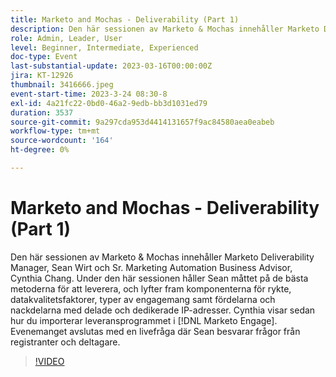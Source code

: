 ```yaml
---
title: Marketo and Mochas - Deliverability (Part 1)
description: Den här sessionen av Marketo & Mochas innehåller Marketo Deliverability Manager, Sean Wirt och Sr. Marketing Automation Business Advisor, Cynthia Chang. Under den här sessionen håller Sean måttet på de bästa metoderna för att leverera, och lyfter fram komponenterna för rykte, datakvalitetsfaktorer, typer av engagemang samt fördelarna och nackdelarna med delade och dedikerade IP-adresser. Cynthia visar sedan hur du importerar leveransprogrammet i  [!DNL Marketo Engage]. Evenemanget avslutas med en livefråga där Sean besvarar frågor från registranter och deltagare.
role: Admin, Leader, User
level: Beginner, Intermediate, Experienced
doc-type: Event
last-substantial-update: 2023-03-16T00:00:00Z
jira: KT-12926
thumbnail: 3416666.jpeg
event-start-time: 2023-3-24 08:30-8
exl-id: 4a21fc22-0bd0-46a2-9edb-bb3d1031ed79
duration: 3537
source-git-commit: 9a297cda953d4414131657f9ac84580aea0eabeb
workflow-type: tm+mt
source-wordcount: '164'
ht-degree: 0%

---
```


# Marketo and Mochas - Deliverability (Part 1)

Den här sessionen av Marketo &amp; Mochas innehåller Marketo Deliverability Manager, Sean Wirt och Sr. Marketing Automation Business Advisor, Cynthia Chang. Under den här sessionen håller Sean måttet på de bästa metoderna för att leverera, och lyfter fram komponenterna för rykte, datakvalitetsfaktorer, typer av engagemang samt fördelarna och nackdelarna med delade och dedikerade IP-adresser. Cynthia visar sedan hur du importerar leveransprogrammet i [!DNL Marketo Engage]. Evenemanget avslutas med en livefråga där Sean besvarar frågor från registranter och deltagare.

>[!VIDEO](https://video.tv.adobe.com/v/3416666/?quality=12&learn=on)
